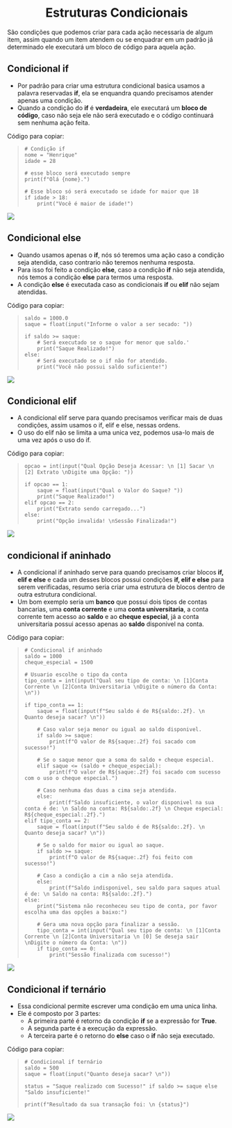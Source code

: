 <h1 align="center">Estruturas Condicionais</h1>

São condições que podemos criar para cada ação necessaria de algum item, assim quando um item atendem ou se enquadrar em um padrão já determinado ele executará um bloco de código para aquela ação.

<h2>Condicional if</h2>

  - Por padrão para criar uma estrutura condicional basica usamos a palavra reservadas **if**, ela se enquandra quando precisamos atender apenas uma condição.
  - Quando a condição do **if** é **verdadeira**, ele executará um **bloco de código**, caso não seja ele não será executado e o código continuará sem nenhuma ação feita.
 
  Código para copiar:
  <blockquote>
  
    # Condição if
    nome = "Henrique"
    idade = 28

    # esse bloco será executado sempre
    print(f"Olá {nome}.")

    # Esse bloco só será executado se idade for maior que 18
    if idade > 18:
        print("Você é maior de idade!")
  
  </blockquote>
  <img src="img/1 - Condição if.png">

<h2>Condicional else</h2>

  - Quando usamos apenas o **if**, nós só teremos uma ação caso a condição seja atendida, caso contrario não teremos nenhuma resposta.
  - Para isso foi feito a condição **else**, caso a condição **if** não seja atendida, nós temos a condição **else** para termos uma resposta.
  - A condição **else** é executada caso as condicionais **if** ou **elif** não sejam atendidas.

  Código para copiar:
  <blockquote>
  
    saldo = 1000.0
    saque = float(input("Informe o valor a ser secado: "))

    if saldo >= saque:
        # Será executado se o saque for menor que saldo.'
        print("Saque Realizado!")
    else:
        # Será executado se o if não for atendido.
        print("Você não possui saldo suficiente!")
  
  </blockquote>
  <img src="img/2 - Condição if e else.png">


<h2>Condicional elif</h2>
  
  - A condicional elif serve para quando precisamos verificar mais de duas condições, assim usamos o if, elif e else, nessas ordens.
  - O uso do elif não se limita a uma unica vez, podemos usa-lo mais de uma vez após o uso do if.

  Código para copiar:
  <blockquote>
  
    opcao = int(input("Qual Opção Deseja Acessar: \n [1] Sacar \n [2] Extrato \nDigite uma Opção: "))

    if opcao == 1:
        saque = float(input("Qual o Valor do Saque? "))
        print("Saque Realizado!")
    elif opcao == 2:
        print("Extrato sendo carregado...")
    else:
        print("Opção invalida! \nSessão Finalizada!")
  
  </blockquote>
  <img src="img/3 - Condição elif.png">


<h2>condicional if aninhado</h2>

  - A condicional if aninhado serve para quando precisamos criar blocos **if, elif e else** e cada um desses blocos possui condições **if, elif e else** para serem verificadas, resumo seria criar uma estrutura de blocos dentro de outra estrutura condicional.
  - Um bom exemplo seria um **banco** que possui dois tipos de contas bancarias, uma **conta corrente** e uma **conta universitaria**, a conta corrente tem acesso ao **saldo** e ao **cheque especial**, já a conta universitaria possui acesso apenas ao **saldo** disponivel na conta.

  Código para copiar:
  <blockquote>

    # Condicional if aninhado
    saldo = 1000
    cheque_especial = 1500

    # Usuario escolhe o tipo da conta
    tipo_conta = int(input("Qual seu tipo de conta: \n [1]Conta Corrente \n [2]Conta Universitaria \nDigite o número da Conta: \n"))

    if tipo_conta == 1:
        saque = float(input(f"Seu saldo é de R${saldo:.2f}. \n Quanto deseja sacar? \n"))
        
        # Caso valor seja menor ou igual ao saldo disponivel.
        if saldo >= saque:
            print(f"O valor de R${saque:.2f} foi sacado com sucesso!")
        
        # Se o saque menor que a soma do saldo + cheque especial.
        elif saque <= (saldo + cheque_especial):
            print(f"O valor de R${saque:.2f} foi sacado com sucesso com o uso o cheque especial.")

        # Caso nenhuma das duas a cima seja atendida.
        else:
            print(f"Saldo insuficiente, o valor disponivel na sua conta é de: \n Saldo na conta: R${saldo:.2f} \n Cheque especial: R${cheque_especial:.2f}.")
    elif tipo_conta == 2:
        saque = float(input(f"Seu saldo é de R${saldo:.2f}. \n Quanto deseja sacar? \n"))

        # Se o saldo for maior ou igual ao saque.
        if saldo >= saque:
            print(f"O valor de R${saque:.2f} foi feito com sucesso!")
        
        # Caso a condição a cim a não seja atendida.
        else:
            print(f"Saldo indisponivel, seu saldo para saques atual é de: \n Saldo na conta: R${saldo:.2f}.")
    else:
        print("Sistema não reconheceu seu tipo de conta, por favor escolha uma das opções a baixo:")

        # Gera uma nova opção para finalizar a sessão.
        tipo_conta = int(input("Qual seu tipo de conta: \n [1]Conta Corrente \n [2]Conta Universitaria \n [0] Se deseja sair \nDigite o número da Conta: \n"))
        if tipo_conta == 0:
            print("Sessão finalizada com sucesso!")

  </blockquote>
  <img src="img/4 - Condição if aninhado.png">


<h2>Condicional if ternário</h2>

  - Essa condicional permite escrever uma condição em uma unica linha.
  - Ele é composto por 3 partes:
    - A primeira parté é retorno da condição **if** se a expressão for **True**.
    - A segunda parte é a execução da expressão.
    - A terceira parte é o retorno do **else** caso o **if** não seja executado.

  Código para copiar:
  <blockquote>
  
    # Condicional if ternário
    saldo = 500
    saque = float(input("Quanto deseja sacar? \n"))

    status = "Saque realizado com Sucesso!" if saldo >= saque else "Saldo insuficiente!"

    print(f"Resultado da sua transação foi: \n {status}")
  
  </blockquote>
  <img src="img/5 - Condição if ternario.png">


